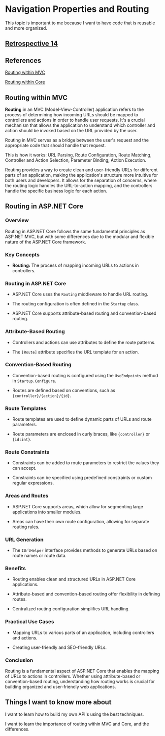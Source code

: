 # Navigation Properties and Routing

This topic is important to me because I want to have code that is reusable and more organized.

## [Retrospective 14](https://connerkt.github.io/Reading-Notes/401/Class14/Retro14)

## References

[Routing within MVC](https://docs.microsoft.com/en-us/aspnet/mvc/overview/older-versions-1/controllers-and-routing/asp-net-mvc-routing-overview-cs)

[Routing within Core](https://docs.microsoft.com/en-us/aspnet/core/fundamentals/routing?view=aspnetcore-3.1)

## Routing within MVC

**Routing** in an MVC (Model-View-Controller) application refers to the process of determining how incoming URLs should be mapped to controllers and actions in order to handle user requests. It's a crucial mechanism that allows the application to understand which controller and action should be invoked based on the URL provided by the user.

Routing in MVC serves as a bridge between the user's request and the appropriate code that should handle that request.

This is how it works:
URL Parsing, Route Configuration, Route Matching, Controller and Action Selection, Parameter Binding, Action Execution.

Routing provides a way to create clean and user-friendly URLs for different parts of an application, making the application's structure more intuitive for both users and developers. It allows for the separation of concerns, where the routing logic handles the URL-to-action mapping, and the controllers handle the specific business logic for each action.

## Routing in ASP.NET Core

### Overview

Routing in ASP.NET Core follows the same fundamental principles as ASP.NET MVC, but with some differences due to the modular and flexible nature of the ASP.NET Core framework.

### Key Concepts

- **Routing:** The process of mapping incoming URLs to actions in controllers.

### Routing in ASP.NET Core

- ASP.NET Core uses the `Routing` middleware to handle URL routing.

- The routing configuration is often defined in the `Startup` class.

- ASP.NET Core supports attribute-based routing and convention-based routing.

### Attribute-Based Routing

- Controllers and actions can use attributes to define the route patterns.

- The `[Route]` attribute specifies the URL template for an action.

### Convention-Based Routing

- Convention-based routing is configured using the `UseEndpoints` method in `Startup.Configure`.

- Routes are defined based on conventions, such as `{controller}/{action}/{id}`.

### Route Templates

- Route templates are used to define dynamic parts of URLs and route parameters.

- Route parameters are enclosed in curly braces, like `{controller}` or `{id:int}`.

### Route Constraints

- Constraints can be added to route parameters to restrict the values they can accept.

- Constraints can be specified using predefined constraints or custom regular expressions.

### Areas and Routes

- ASP.NET Core supports areas, which allow for segmenting large applications into smaller modules.

- Areas can have their own route configuration, allowing for separate routing rules.

### URL Generation

- The `IUrlHelper` interface provides methods to generate URLs based on route names or route data.

### Benefits

- Routing enables clean and structured URLs in ASP.NET Core applications.

- Attribute-based and convention-based routing offer flexibility in defining routes.

- Centralized routing configuration simplifies URL handling.

### Practical Use Cases

- Mapping URLs to various parts of an application, including controllers and actions.

- Creating user-friendly and SEO-friendly URLs.

### Conclusion

Routing is a fundamental aspect of ASP.NET Core that enables the mapping of URLs to actions in controllers. Whether using attribute-based or convention-based routing, understanding how routing works is crucial for building organized and user-friendly web applications.

## Things I want to know more about

I want to learn how to build my own API's using the best techniques.

I want to learn the importance of routing within MVC and Core, and the differences.